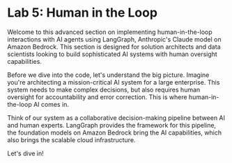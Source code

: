 # Lab 5: Human in the Loop

Welcome to this advanced section on implementing human-in-the-loop interactions with AI agents using LangGraph, Anthropic's Claude model on Amazon Bedrock. 
This section is designed for solution architects and data scientists looking to build sophisticated AI systems with human oversight capabilities.

Before we dive into the code, let's understand the big picture. Imagine you're architecting a mission-critical AI system for a large enterprise. This system needs to make complex decisions, but also requires human oversight for accountability and error correction. This is where human-in-the-loop AI comes in.

Think of our system as a collaborative decision-making pipeline between AI and human experts. LangGraph provides the framework for this pipeline, the foundation models on Amazon Bedrock bring the AI capabilities, which also brings the scalable cloud infrastructure.

Let's dive in!
